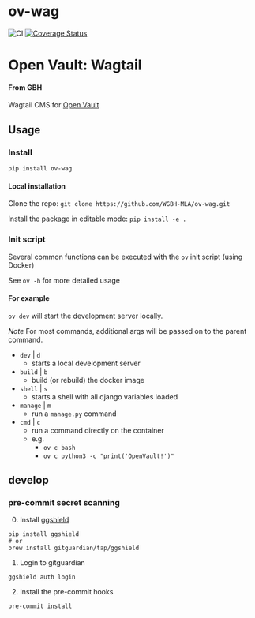 # ov-wag

![CI](https://github.com/WGBH-MLA/ov-wag/actions/workflows/ci.yml/badge.svg) [![Coverage Status](https://coveralls.io/repos/github/WGBH-MLA/ov-wag/badge.svg)](https://coveralls.io/github/WGBH-MLA/ov-wag)

# Open Vault: Wagtail
#### From GBH
Wagtail CMS for [Open Vault](https://openvault.wgbh.org/)

## Usage
### Install
`pip install ov-wag`

#### Local installation
Clone the repo: `git clone https://github.com/WGBH-MLA/ov-wag.git`

Install the package in editable mode:
`pip install -e .`

### Init script

Several common functions can be executed with the `ov` init script (using Docker)

See `ov -h` for more detailed usage

#### For example

`ov dev` will start the development server locally.

_Note_ For most commands, additional args will be passed on to the parent command.

- `dev` | `d`
  - starts a local development server
- `build` | `b`
  - build (or rebuild) the docker image
- `shell` | `s`
  - starts a shell with all django variables loaded
- `manage` | `m`
  - run a `manage.py` command
- `cmd` | `c`
  - run a command directly on the container
  - e.g.
    - `ov c bash`
    - `ov c python3 -c "print('OpenVault!')"`


## develop

### pre-commit secret scanning

0. Install [ggshield](https://docs.gitguardian.com/ggshield-docs/getting-started)

```shell
pip install ggshield
# or
brew install gitguardian/tap/ggshield
```

1. Login to gitguardian

```shell
ggshield auth login
```

2. Install the pre-commit hooks

```shell
pre-commit install
```